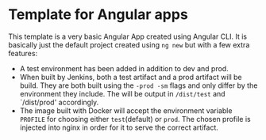 # Template for Angular apps

This template is a very basic Angular App created using Angular CLI. It is basically just the default project created using `ng new` but with a few extra features:
* A test environment has been added in addition to dev and prod.
* When built by Jenkins, both a test artifact and a prod artifact will be build. They are both built using the `-prod -sm` flags and only differ by the environment they include. The will be output in `/dist/test` and `/dist/prod' accordingly.
* The image built with Docker will accept the environment variable `PROFILE` for choosing either `test`(default) or `prod`. The chosen profile is injected into nginx in order for it to serve the correct artifact.
